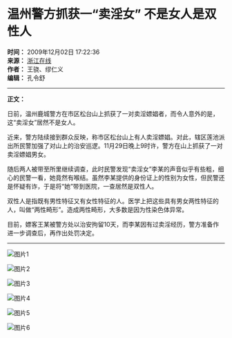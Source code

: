 # 温州警方抓获一“卖淫女” 不是女人是双性人

**时间：** 2009年12月02日 17:22:36  
**来源：** [浙江在线](http://www.zjol.com.cn/)  
**作者：** 王骁、缪仁义  
**编辑：** 孔令舒  

---

**正文：**

日前，温州鹿城警方在市区松台山上抓获了一对卖淫嫖娼者，而令人意外的是，这“卖淫女”居然不是女人。

近来，警方陆续接到群众反映，称市区松台山上有人卖淫嫖娼。对此，辖区莲池派出所民警加强了对山上的治安巡逻。11月29日晚上9时许，警方在山上抓获了一对卖淫嫖娼男女。

随后两人被带至所里继续调查，此时民警发现“卖淫女”李某的声音似乎有些粗，细心的民警一看，她竟然有喉结。虽然李某提供的身份证上的性别为女性，但民警还是怀疑有诈，于是将“她”带到医院，一查居然是双性人。

双性人是指既有男性特征又有女性特征的人。医学上把这些具有男女两性特征的人，叫做“两性畸形”。造成两性畸形，大多数是因为性染色体异常。

目前，嫖客王某被警方处以治安拘留10天，而李某因有过卖淫经历，警方准备作进一步调查后，再作出处罚决定。

---

![图片1](http://www.zjol.com.cn/pic/0/03/01/75/3017574_415779.jpg)

![图片2](http://www.zjol.com.cn/pic/0/03/27/62/3276281_403527.jpg)

![图片3](http://www.zjol.com.cn/pic/0/03/27/21/3272192_980421.jpg)

![图片4](http://www.zjol.com.cn/pic/0/03/27/21/3272182_929767.jpg)

![图片5](http://www.zjol.com.cn/pic/0/03/27/17/3271708_999993.jpg)

![图片6](http://www.zjol.com.cn/pic/0/03/29/44/3294402_651032.jpg)